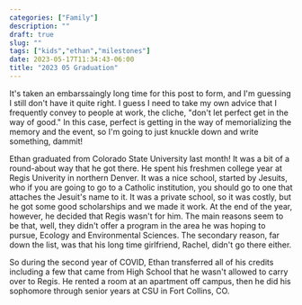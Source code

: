 ```yaml
---
categories: ["Family"]
description: ""
draft: true
slug: ""
tags: ["kids","ethan","milestones"]
date: 2023-05-17T11:34:43-06:00
title: "2023 05 Graduation"
---
```

It's taken an embarssaingly long time for this post to form, and I'm guessing I still don't have it quite right. I guess I need to take my own advice that I frequently convey to people at work, the cliche, "don't let perfect get in the way of good." In this case, perfect is getting in the way of memorializing the memory and the event, so I'm going to just knuckle down and write something, dammit!

Ethan graduated from Colorado State University last month! It was a bit of a round-about way that he got there. He spent his freshmen college year at Regis Univerity in northern Denver. It was a nice school, started by Jesuits, who if you are going to go to a Catholic institution, you should go to one that attaches the Jesuit's name to it. It was a private school, so it was costly, but he got some good scholarships and we made it work. At the end of the year, however, he decided that Regis wasn't for him. The main reasons seem to be that, well, they didn't offer a program in the area he was hoping to pursue, Ecology and Environmental Sciences. The secondary reason, far down the list, was that his long time girlfriend, Rachel, didn't go there either.

So during the second year of COVID, Ethan transferred all of his credits including a few that came from High School that he wasn't allowed to carry over to Regis. He rented a room at an apartment off campus, then he did his sophomore through senior years at CSU in Fort Collins, CO.